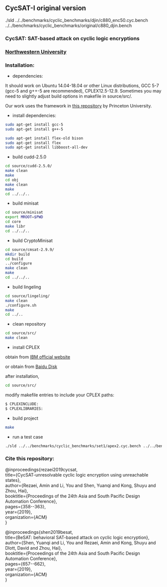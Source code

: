 ## CycSAT-I original version

./sld ../../benchmarks/cyclic_benchmarks/djin/c880_enc50.cyc.bench ../../benchmarks/cyclic_benchmarks/original/c880_djin.bench

### CycSAT: SAT-based attack on cyclic logic encryptions
### [Northwestern University](http://users.eecs.northwestern.edu/~haizhou/)

### Installation:

* dependencies:

 It should work on Ubuntu 14.04-18.04 or other Linux distributions, GCC 5-7 (gcc-5 and g++-5 are recommended), CPLEX12.5-12.9. Sometimes you may need to slightly adjust build options in makefile in source/src/.

 Our work uses the framework in [this repository](https://bitbucket.org/spramod/host15-logic-encryption/src/default/) by Princeton University.

* install dependencies:

```Bash
sudo apt-get install gcc-5  
sudo apt-get install g++-5  
```

```Bash
sudo apt-get install flex-old bison
sudo apt-get install flex  
sudo apt-get install libboost-all-dev
```

* build cudd-2.5.0

```Bash
cd source/cudd-2.5.0/  
make clean  
make  
cd obj    
make clean  
make  
cd ../../..
```

* build minisat

```Bash
cd source/minisat  
export MROOT=$PWD  
cd core  
make libr  
cd ../../..
```

* build CryptoMinisat

```Bash
cd source/cmsat-2.9.9/  
mkdir build  
cd build  
../configure    
make clean  
make  
cd ../../..
```

* build lingeling

```Bash
cd source/lingeling/ 
make clean   
./configure.sh  
make  
cd ../..
```

* clean repository

```Bash
cd source/src/  
make clean
```

* install CPLEX

obtain from [IBM official website](https://developer.ibm.com/docloud/documentation/optimization-modeling/cplex-studio-ce/)

or obtain from [Baidu Disk](https://pan.baidu.com/s/1ONiOS_hS9mFBk7AJ6kTjgw)

after installation,

```Bash
cd source/src/
```

modify makefile entries to include your CPLEX paths:

```Bash
$ CPLEXINCLUDE:  
$ CPLEXLIBRARIES:
```

* build project

```Bash
make
```

* run a test case

```Bash
./sld ../../benchmarks/cyclic_benchmarks/set1/apex2.cyc.bench ../../benchmarks/original/apex2.bench
```


### Cite this repository:

@inproceedings{rezaei2019cycsat,  
  title={CycSAT-unresolvable cyclic logic encryption using unreachable states},  
  author={Rezaei, Amin and Li, You and Shen, Yuanqi and Kong, Shuyu and Zhou, Hai},  
  booktitle={Proceedings of the 24th Asia and South Pacific Design Automation Conference},  
  pages={358--363},  
  year={2019},  
  organization={ACM}  
}

@inproceedings{shen2019besat,  
  title={BeSAT: behavioral SAT-based attack on cyclic logic encryption},  
  author={Shen, Yuanqi and Li, You and Rezaei, Amin and Kong, Shuyu and Dlott, David and Zhou, Hai},  
  booktitle={Proceedings of the 24th Asia and South Pacific Design Automation Conference},  
  pages={657--662},  
  year={2019},  
  organization={ACM}  
}
